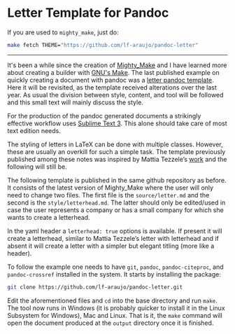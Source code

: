 # Letter Template for Pandoc

If you are used to `mighty_make`, just do:

```bash
make fetch THEME="https://github.com/lf-araujo/pandoc-letter"
```
---

It's been a while since the creation of [Mighty_Make](https://lf-araujo.github.io/2017/04/08/mightymake.html) and I have learned more about creating a builder with [GNU's Make](https://www.gnu.org/software/make/). The last  published  example on quickly creating a document with pandoc was a [letter pandoc template](https://lf-araujo.github.io/2017/04/08/zletter.html). Here it will be revisited, as the template received alterations over the last year. As usual the division between style, content, and tool will be followed and this small text will mainly discuss the style.

For the production of the pandoc generated documents a strikingly effective workflow uses [Sublime Text 3](https://lf-araujo.github.io/2016/11/07/mdworkflow.html). This alone should take care of most text edition needs. 

The styling of letters in LaTeX can be done with multiple classes. However, these are usually an overkill for such a simple task. The template previously published among these notes was inspired by Mattia Tezzele’s [work](http://mrzool.cc/writing/typesetting-automation/) and the following will still be.

The following template is published in the same github repository as before. It consists of the latest version of Mighty_Make where the user will only need to change two files. The first file  is  the  `source/letter.md` and the second is the `style/letterhead.md`. The latter should only be edited/used in case the user represents a company or has a small company for which she wants to create a letterhead.

In the yaml header a `letterhead: true` options is available. If present it will create a letterhead, similar to Mattia Tezzele’s letter with letterhead and if absent it will create a letter with a simpler but elegant titling (more like a header).

To follow the example one needs to have `git`, `pandoc`, `pandoc-citeproc`, and `pandoc-crossref` installed in the system. It starts by installing the package:

```bash
git clone https://github.com/lf-araujo/pandoc-letter.git
```

Edit the aforementioned files and `cd` into the base directory and run `make`. The tool now runs in Windows (it is probably quicker to install it in the Linux Subsystem for Windows), Mac and Linux. That is it, the `make` command will open the document produced at the `output` directory once it is finished.
